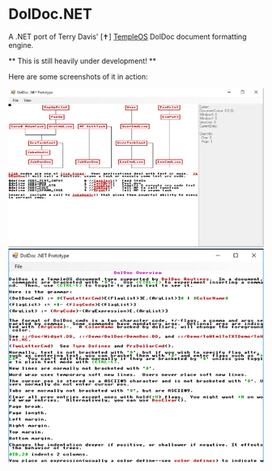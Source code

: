 # DolDoc.NET
A .NET port of Terry Davis' [✝] [TempleOS](http://www.templeos.org) DolDoc document formatting engine.

** This is still heavily under development! **

Here are some screenshots of it in action:

![sprites](https://github.com/dseller/DolDoc.NET/blob/master/Screenshot2.png)
![screenshot](https://github.com/dseller/DolDoc.NET/blob/master/Screenshot1.png)
